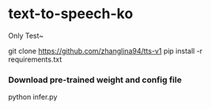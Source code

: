 # text-to-speech-ko

Only Test~


git clone https://github.com/zhanglina94/tts-v1
pip install -r requirements.txt

### Download pre-trained weight and config file

python infer.py


